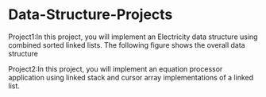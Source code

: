 # Data-Structure-Projects

 Project1:In this project, you will implement an Electricity data structure using combined sorted linked 
lists. The following figure shows the overall data structure

Project2:In this project, you will implement an equation processor application using linked stack and cursor array 
implementations of a linked list.

